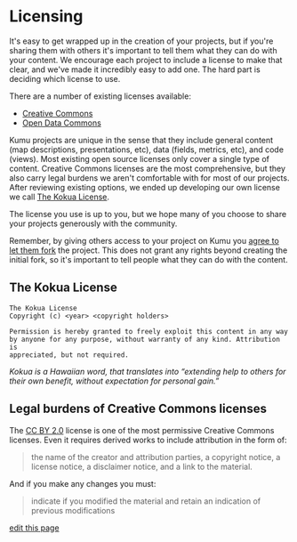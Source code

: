# Licensing

It's easy to get wrapped up in the creation of your projects, but if you're sharing them with others it's important
to tell them what they can do with your content. We encourage each project to include a license to make that clear,
and we've made it incredibly easy to add one. The hard part is deciding which license to use.

There are a number of existing licenses available:
- [Creative Commons](http://creativecommons.org/)
- [Open Data Commons](http://opendatacommons.org/)

Kumu projects are unique in the sense that they include general content (map descriptions, presentations, etc),
data (fields, metrics, etc), and code (views). Most existing open source licenses
only cover a single type of content. Creative Commons licenses are the most comprehensive, but they also carry
legal burdens we aren't comfortable with for most of our projects. After reviewing existing options, we ended
up developing our own license we call [The Kokua License](https://medium.com/@rymohr/the-kokua-license-b2f430a03f4a#.razdhigjg).

The license you use is up to you, but we hope many of you choose to share your projects generously with the community.

Remember, by giving others access to your project on Kumu you [agree to let them fork](/guides/forking.md) the project.
This does not grant any rights beyond creating the initial fork,
so it's important to tell people what they can do with the content.

## The Kokua License

```
The Kokua License
Copyright (c) <year> <copyright holders>

Permission is hereby granted to freely exploit this content in any way
by anyone for any purpose, without warranty of any kind. Attribution is
appreciated, but not required.
```

*Kokua is a Hawaiian word, that translates into “extending help to others for their own benefit, without expectation for personal gain.”*

## Legal burdens of Creative Commons licenses

The [CC BY 2.0](https://creativecommons.org/licenses/by/2.0/legalcode) license is one of the most permissive
Creative Commons licenses. Even it requires derived works to include attribution in the form of:

> the name of the creator and attribution parties, a copyright notice, a license notice, a disclaimer notice, and a link to the material.

And if you make any changes you must:

> indicate if you modified the material and retain an indication of previous modifications

<span class="edit-link"><a href="https://github.com/kumu/docs/blob/master/guides/licensing.md" target="_blank"><i class="fa fa-github"></i> edit this page</a></span>
